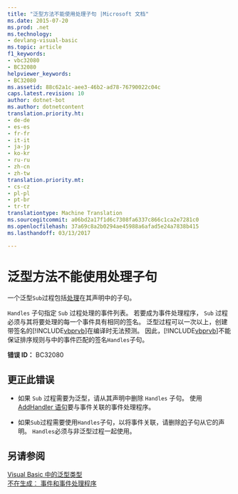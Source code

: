 ```yaml
---
title: "泛型方法不能使用处理子句 |Microsoft 文档"
ms.date: 2015-07-20
ms.prod: .net
ms.technology:
- devlang-visual-basic
ms.topic: article
f1_keywords:
- vbc32080
- BC32080
helpviewer_keywords:
- BC32080
ms.assetid: 88c62a1c-aee3-46b2-ad78-76790022c04c
caps.latest.revision: 10
author: dotnet-bot
ms.author: dotnetcontent
translation.priority.ht:
- de-de
- es-es
- fr-fr
- it-it
- ja-jp
- ko-kr
- ru-ru
- zh-cn
- zh-tw
translation.priority.mt:
- cs-cz
- pl-pl
- pt-br
- tr-tr
translationtype: Machine Translation
ms.sourcegitcommit: a06bd2a17f1d6c7308fa6337c866c1ca2e7281c0
ms.openlocfilehash: 37a69c8a2b0294ae45988a6afad5e24a7838b415
ms.lasthandoff: 03/13/2017

---
```

# <a name="generic-methods-cannot-use-39handles39-clause"></a>泛型方法不能使用处理子句
一个泛型`Sub`过程包括[处理](../../visual-basic/language-reference/statements/handles-clause.md)在其声明中的子句。  
  
 `Handles` 子句指定 `Sub` 过程处理的事件列表。 若要成为事件处理程序， `Sub` 过程必须与其将要处理的每一个事件具有相同的签名。 泛型过程可以一次以上，创建带签名的[!INCLUDE[vbprvb](../../csharp/programming-guide/concepts/linq/includes/vbprvb_md.md)]在编译时无法预测。 因此，[!INCLUDE[vbprvb](../../csharp/programming-guide/concepts/linq/includes/vbprvb_md.md)]不能保证排序规则与中的事件匹配的签名`Handles`子句。  
  
 **错误 ID：** BC32080  
  
## <a name="to-correct-this-error"></a>更正此错误  
  
-   如果 `Sub` 过程需要为泛型，请从其声明中删除 `Handles` 子句。 使用[AddHandler 语句](../../visual-basic/language-reference/statements/addhandler-statement.md)要与事件关联的事件处理程序。  
  
-   如果`Sub`过程需要使用`Handles`子句，以将事件关联，请删除[的](../../visual-basic/language-reference/statements/of-clause.md)子句从它的声明。 `Handles`必须与非泛型过程一起使用。  
  
## <a name="see-also"></a>另请参阅  
 [Visual Basic 中的泛型类型](../../visual-basic/programming-guide/language-features/data-types/generic-types.md)   
 [不在生成︰ 事件和事件处理程序](http://msdn.microsoft.com/en-us/95074a0d-1cbc-4221-a95a-964185c7f962)
